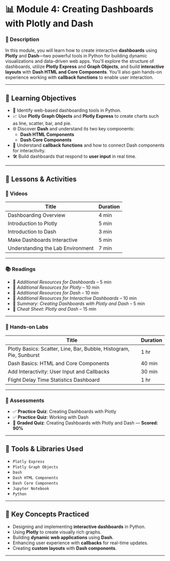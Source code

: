 # 📊 Module 4: Creating Dashboards with Plotly and Dash

### 🧾 Description
In this module, you will learn how to create interactive **dashboards** using **Plotly** and **Dash**—two powerful tools in Python for building dynamic visualizations and data-driven web apps. You'll explore the structure of dashboards, utilize **Plotly Express** and **Graph Objects**, and build **interactive layouts** with **Dash HTML and Core Components**. You'll also gain hands-on experience working with **callback functions** to enable user interaction.

---

## 🎯 Learning Objectives

- 🧰 Identify web-based dashboarding tools in Python.
- 📈 Use **Plotly Graph Objects** and **Plotly Express** to create charts such as line, scatter, bar, and pie.
- 🌐 Discover **Dash** and understand its two key components:
  - **Dash HTML Components**
  - **Dash Core Components**
- 🔄 Understand **callback functions** and how to connect Dash components for interactivity.
- 🛠️ Build dashboards that respond to **user input** in real time.

---

## 📌 Lessons & Activities

### 🎥 Videos
| Title                                              | Duration |
|----------------------------------------------------|----------|
| Dashboarding Overview                              | 4 min    |
| Introduction to Plotly                             | 5 min    |
| Introduction to Dash                               | 3 min    |
| Make Dashboards Interactive                        | 5 min    |
| Understanding the Lab Environment                  | 7 min    |

---

### 📚 Readings
- 📘 *Additional Resources for Dashboards* – 5 min
- 📘 *Additional Resources for Plotly* – 10 min
- 📘 *Additional Resources for Dash* – 10 min
- 📘 *Additional Resources for Interactive Dashboards* – 10 min
- 📘 *Summary: Creating Dashboards with Plotly and Dash* – 5 min
- 🧾 *Cheat Sheet: Plotly and Dash* – 15 min

---

### 🧪 Hands-on Labs
| Title                                                                 | Duration |
|-----------------------------------------------------------------------|----------|
| Plotly Basics: Scatter, Line, Bar, Bubble, Histogram, Pie, Sunburst  | 1 hr     |
| Dash Basics: HTML and Core Components                                | 40 min   |
| Add Interactivity: User Input and Callbacks                          | 30 min   |
| Flight Delay Time Statistics Dashboard                               | 1 hr     |

---

### 📝 Assessments
- ✅ **Practice Quiz**: Creating Dashboards with Plotly  
- ✅ **Practice Quiz**: Working with Dash  
- 🧠 **Graded Quiz**: Creating Dashboards with Plotly and Dash — **Scored: 90%**

---

## 🧰 Tools & Libraries Used
- `Plotly Express`
- `Plotly Graph Objects`
- `Dash`
- `Dash HTML Components`
- `Dash Core Components`
- `Jupyter Notebook`
- `Python`

---

## 🌟 Key Concepts Practiced
- Designing and implementing **interactive dashboards** in Python.
- Using **Plotly** to create visually rich graphs.
- Building **dynamic web applications** using **Dash**.
- Enhancing user experience with **callbacks** for real-time updates.
- Creating **custom layouts** with **Dash components**.

---
